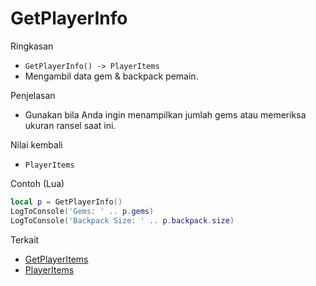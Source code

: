 # GetPlayerInfo

Ringkasan
- `GetPlayerInfo() -> PlayerItems`
- Mengambil data gem & backpack pemain.

Penjelasan
- Gunakan bila Anda ingin menampilkan jumlah gems atau memeriksa ukuran ransel saat ini.

Nilai kembali
- `PlayerItems`

Contoh (Lua)
```lua
local p = GetPlayerInfo()
LogToConsole('Gems: ' .. p.gems)
LogToConsole('Backpack Size: ' .. p.backpack.size)
```

Terkait
- [GetPlayerItems](GetPlayerItems.md)
- [PlayerItems](../structures/PlayerItems.md)
